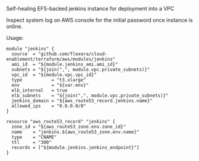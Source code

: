 Self-healing EFS-backed jenkins instance for deployment into a VPC

Inspect system log on AWS console for the initial password once instance is online.

Usage:
```
module "jenkins" {
  source  = "github.com/flexera/cloud-enablement/terraform/aws/modules/jenkins"
  ami_id  = "${module.jenkins_ami.ami_id}"
  subnets = "${join(",", module.vpc.private_subnets)}"
  vpc_id  = "${module.vpc.vpc_id}"
  type           = "t3.xlarge"
  env            = "${var.env}"
  elb_internal   = true
  elb_subnets    = "${join(",", module.vpc.private_subnets)}"
  jenkins_domain = "${aws_route53_record.jenkins.name}"
  allowed_ips    = "0.0.0.0/0"
}

resource "aws_route53_record" "jenkins" {
  zone_id = "${aws_route53_zone.env.zone_id}"
  name    = "jenkins.${aws_route53_zone.env.name}"
  type    = "CNAME"
  ttl     = "300"
  records = ["${module.jenkins.jenkins_endpoint}"]
}
